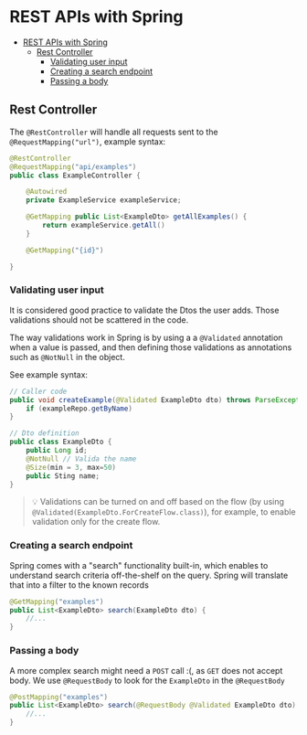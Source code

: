 # REST APIs with Spring
- [REST APIs with Spring](#rest-apis-with-spring)
  - [Rest Controller](#rest-controller)
    - [Validating user input](#validating-user-input)
    - [Creating a search endpoint](#creating-a-search-endpoint)
    - [Passing a body](#passing-a-body)
## Rest Controller

The `@RestController` will handle all requests sent to the `@RequestMapping("url")`, example syntax:
```java
@RestController
@RequestMapping("api/examples")
public class ExampleController {

    @Autowired
    private ExampleService exampleService;

    @GetMapping public List<ExampleDto> getAllExamples() {
        return exampleService.getAll()
    }

    @GetMapping("{id}")

}
```

### Validating user input

It is considered good practice to validate the Dtos the user adds. Those validations should not be scattered in the code.

The way validations work in Spring is by using a a `@Validated` annotation when a value is passed, and then defining those validations as annotations such as `@NotNull` in the object.

See example syntax:
```java
// Caller code
public void createExample(@Validated ExampleDto dto) throws ParseException {
    if (exampleRepo.getByName)
}

// Dto definition
public class ExampleDto {
    public Long id;
    @NotNull // Valida the name 
    @Size(min = 3, max=50)
    public Sting name;
}
```

> :bulb: Validations can be turned on and off based on the flow (by using `@Validated(ExampleDto.ForCreateFlow.class)`), for example, to enable validation only for the create flow.

### Creating a search endpoint

Spring comes with a "search" functionality built-in, which enables to understand search criteria off-the-shelf on the query. Spring will translate that into a filter to the known records

```java
@GetMapping("examples")
public List<ExampleDto> search(ExampleDto dto) {
    //...
}
```

### Passing a body


A more complex search might need a `POST` call :(, as `GET` does not accept body. We use `@RequestBody` to look for the `ExampleDto` in the `@RequestBody`
```java
@PostMapping("examples")
public List<ExampleDto> search(@RequestBody @Validated ExampleDto dto) {
    //...
}
```

